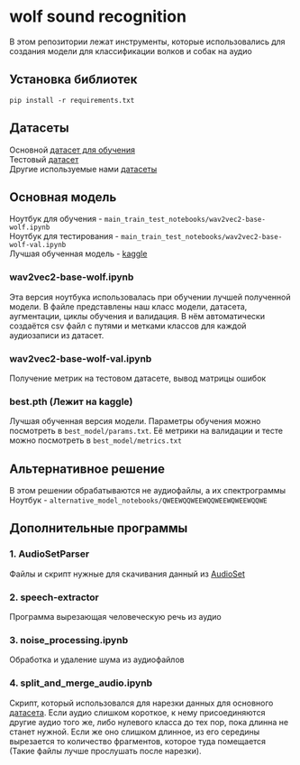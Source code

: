 # wolf sound recognition
В этом репозитории лежат инструменты, которые использовались для создания модели для классификации волков и собак на аудио
  
## Установка библиотек
```
pip install -r requirements.txt
```
  
## Датасеты
Основной [датасет для обучения](https://www.kaggle.com/datasets/ivankadilenko/wolf-dog-cutted-dataset)  
Тестовый [датасет](https://www.kaggle.com/datasets/ivankadilenko/wolf-dog-val)    
Другие используемые нами [датасеты](https://www.kaggle.com/ivankadilenko/datasets)

## Основная модель
Ноутбук для обучения - `main_train_test_notebooks/wav2vec2-base-wolf.ipynb`  
Ноутбук для тестирования - `main_train_test_notebooks/wav2vec2-base-wolf-val.ipynb`  
Лучшая обученная модель - [kaggle](https://www.kaggle.com/models/ivankadilenko/wolf-dog-sound-recognition/)

### wav2vec2-base-wolf.ipynb
Эта версия ноутбука использовалась при обучении лучшей полученной модели. В файле представлены наш класс модели, датасета, аугментации, циклы обучения и валидация. В нём автоматически создаётся csv файл с путями и метками классов для каждой аудиозаписи из датасет.

### wav2vec2-base-wolf-val.ipynb
Получение метрик на тестовом датасете, вывод матрицы ошибок

### best.pth (Лежит на kaggle)
Лучшая обученная версия модели. Параметры обучения можно посмотреть в `best_model/params.txt`. Её метрики на валидации и тесте можно посмотреть в `best_model/metrics.txt`

## Альтернативное решение
В этом решении обрабатываются не аудиофайлы, а их спектрограммы  
Ноутбук - `alternative_model_notebooks/QWEEWQQWEEWQQWEEWQWEEWQQWE`

## Дополнительные программы
### 1. AudioSetParser
Файлы и скрипт нужные для скачивания данный из [AudioSet](https://research.google.com/audioset/)

### 2. speech-extractor
Программа вырезающая человеческую речь из аудио

### 3. noise_processing.ipynb
Обработка и удаление шума из аудиофайлов

### 4. split_and_merge_audio.ipynb
Скрипт, который использовался для нарезки данных для основного [датасета](https://www.kaggle.com/datasets/ivankadilenko/wolf-dog-cutted-dataset). Если аудио слишком короткое, к нему присоединяются другие аудио того же, либо нулевого класса до тех пор, пока длинна не станет нужной. Если же оно слишком длинное, из его середины вырезается то количество фрагментов, которое туда помещается (Такие файлы лучше прослушать после нарезки). 

